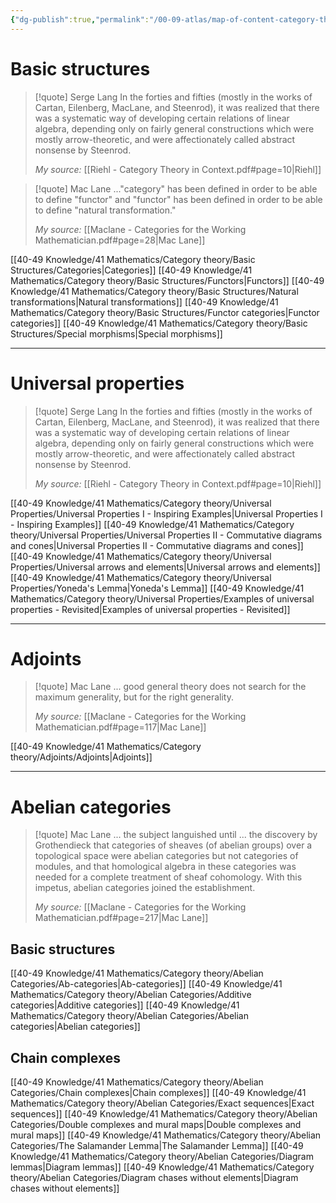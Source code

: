 ```yaml
---
{"dg-publish":true,"permalink":"/00-09-atlas/map-of-content-category-theory/","updated":"2024-09-30T19:59:28-07:00"}
---
```


# Basic structures

>[!quote] Serge Lang
>In the forties and fifties (mostly in the works of Cartan, Eilenberg, MacLane, and Steenrod), it was realized that there was a systematic way of developing certain relations of linear algebra, depending only on fairly general constructions which were mostly arrow-theoretic, and were affectionately called abstract nonsense by Steenrod.
>
>*My source:* [[Riehl - Category Theory in Context.pdf#page=10|Riehl]]

>[!quote] Mac Lane
>..."category" has been defined in order to be able to define "functor" and "functor" has been defined in order to be able to define "natural transformation."
>
>*My source:* [[Maclane - Categories for the Working Mathematician.pdf#page=28|Mac Lane]]

[[40-49 Knowledge/41 Mathematics/Category theory/Basic Structures/Categories\|Categories]]
[[40-49 Knowledge/41 Mathematics/Category theory/Basic Structures/Functors\|Functors]]
[[40-49 Knowledge/41 Mathematics/Category theory/Basic Structures/Natural transformations\|Natural transformations]]
[[40-49 Knowledge/41 Mathematics/Category theory/Basic Structures/Functor categories\|Functor categories]]
[[40-49 Knowledge/41 Mathematics/Category theory/Basic Structures/Special morphisms\|Special morphisms]]

---
# Universal properties

>[!quote] Serge Lang
>In the forties and fifties (mostly in the works of Cartan, Eilenberg, MacLane, and Steenrod), it was realized that there was a systematic way of developing certain relations of linear algebra, depending only on fairly general constructions which were mostly arrow-theoretic, and were affectionately called abstract nonsense by Steenrod.
>
>*My source:* [[Riehl - Category Theory in Context.pdf#page=10|Riehl]]

[[40-49 Knowledge/41 Mathematics/Category theory/Universal Properties/Universal Properties I - Inspiring Examples\|Universal Properties I - Inspiring Examples]]
[[40-49 Knowledge/41 Mathematics/Category theory/Universal Properties/Universal Properties II - Commutative diagrams and cones\|Universal Properties II - Commutative diagrams and cones]]
[[40-49 Knowledge/41 Mathematics/Category theory/Universal Properties/Universal arrows and elements\|Universal arrows and elements]]
[[40-49 Knowledge/41 Mathematics/Category theory/Universal Properties/Yoneda's Lemma\|Yoneda's Lemma]]
[[40-49 Knowledge/41 Mathematics/Category theory/Universal Properties/Examples of universal properties - Revisited\|Examples of universal properties - Revisited]]

---
# Adjoints

>[!quote] Mac Lane
>... good general theory does not search for the maximum generality, but for the right generality.
>
>*My source:* [[Maclane - Categories for the Working Mathematician.pdf#page=117|Mac Lane]]

[[40-49 Knowledge/41 Mathematics/Category theory/Adjoints/Adjoints\|Adjoints]]

---
# Abelian categories

>[!quote] Mac Lane
>... the subject languished until ... the discovery by Grothendieck that categories of sheaves (of abelian groups) over a topological space were abelian categories but not categories of modules, and that homological algebra in these categories was needed for a complete treatment of sheaf cohomology. With this impetus, abelian categories joined the establishment.
>
>*My source:* [[Maclane - Categories for the Working Mathematician.pdf#page=217|Mac Lane]]

## Basic structures

[[40-49 Knowledge/41 Mathematics/Category theory/Abelian Categories/Ab-categories\|Ab-categories]]
[[40-49 Knowledge/41 Mathematics/Category theory/Abelian Categories/Additive categories\|Additive categories]]
[[40-49 Knowledge/41 Mathematics/Category theory/Abelian Categories/Abelian categories\|Abelian categories]]

## Chain complexes

[[40-49 Knowledge/41 Mathematics/Category theory/Abelian Categories/Chain complexes\|Chain complexes]]
[[40-49 Knowledge/41 Mathematics/Category theory/Abelian Categories/Exact sequences\|Exact sequences]]
[[40-49 Knowledge/41 Mathematics/Category theory/Abelian Categories/Double complexes and mural maps\|Double complexes and mural maps]]
[[40-49 Knowledge/41 Mathematics/Category theory/Abelian Categories/The Salamander Lemma\|The Salamander Lemma]]
[[40-49 Knowledge/41 Mathematics/Category theory/Abelian Categories/Diagram lemmas\|Diagram lemmas]]
[[40-49 Knowledge/41 Mathematics/Category theory/Abelian Categories/Diagram chases without elements\|Diagram chases without elements]]